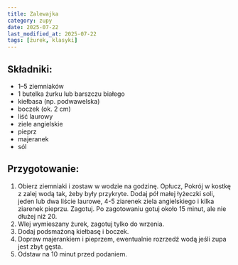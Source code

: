```yaml
---
title: Zalewajka
category: zupy
date: 2025-07-22
last_modified_at: 2025-07-22
tags: [żurek, klasyki]
---
```


## Składniki:
 - 1–5 ziemniaków
 - 1 butelka żurku lub barszczu białego
 - kiełbasa (np. podwawelska)
 - boczek (ok. 2 cm)
 - liść laurowy
 - ziele angielskie
 - pieprz
 - majeranek
 - sól

## Przygotowanie:
1. Obierz ziemniaki i zostaw w wodzie na godzinę. Opłucz, Pokrój w kostkę z zalej wodą tak, żeby były przykryte. Dodaj pół małej łyżeczki soli, jeden lub dwa liście laurowe, 4-5 ziarenek ziela angielskiego i kilka ziarenek pieprzu. Zagotuj. Po zagotowaniu gotuj około 15 minut, ale nie dłużej niż 20. 
2. Wlej wymieszany żurek, zagotuj tylko do wrzenia.
3. Dodaj podsmażoną kiełbasę i boczek.
4. Dopraw majerankiem i pieprzem, ewentualnie rozrzedź wodą jeśli zupa jest zbyt gęsta.
5. Odstaw na 10 minut przed podaniem.
